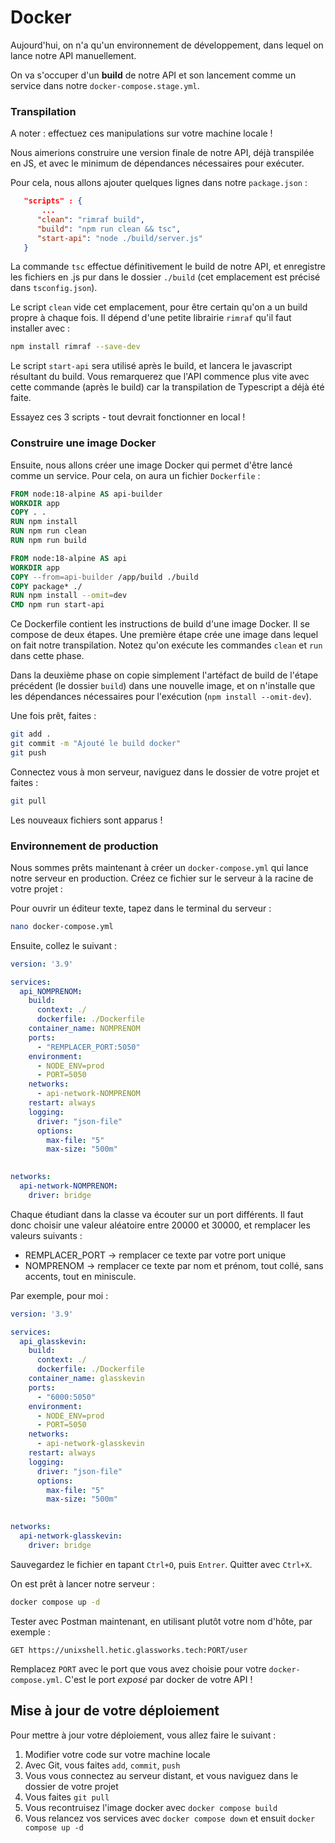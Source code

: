 # Docker

Aujourd'hui, on n'a qu'un environnement de développement, dans lequel on lance notre API manuellement.

On va s'occuper d'un **build** de notre API et son lancement comme un service dans notre `docker-compose.stage.yml`.

### Transpilation

A noter : effectuez ces manipulations sur votre machine locale !

Nous aimerions construire une version finale de notre API, déjà transpilée en JS, et avec le minimum de dépendances nécessaires pour exécuter.

Pour cela, nous allons ajouter quelques lignes dans notre `package.json` :

```json
   "scripts" : {
       ...
      "clean": "rimraf build",
      "build": "npm run clean && tsc",
      "start-api": "node ./build/server.js"
   }
```

La commande `tsc` effectue définitivement le build de notre API, et enregistre les fichiers en .js pur dans le dossier `./build` (cet emplacement est précisé dans `tsconfig.json`).

Le script `clean` vide cet emplacement, pour être certain qu'on a un build propre à chaque fois. Il dépend d'une petite librairie `rimraf` qu'il faut installer avec :

```bash
npm install rimraf --save-dev
```

Le script `start-api` sera utilisé après le build, et lancera le javascript résultant du build. Vous remarquerez que l'API commence plus vite avec cette commande (après le build) car la transpilation de Typescript a déjà été faite.

Essayez ces 3 scripts - tout devrait fonctionner en local !

### Construire une image Docker

Ensuite, nous allons créer une image Docker qui permet d'être lancé comme un service. Pour cela, on aura un fichier  `Dockerfile` :

```Dockerfile
FROM node:18-alpine AS api-builder
WORKDIR app
COPY . .
RUN npm install
RUN npm run clean
RUN npm run build

FROM node:18-alpine AS api
WORKDIR app
COPY --from=api-builder /app/build ./build
COPY package* ./
RUN npm install --omit=dev
CMD npm run start-api
```

Ce Dockerfile contient les instructions de build d'une image Docker. Il se compose de deux étapes. Une première étape crée une image dans lequel on fait notre transpilation. Notez qu'on exécute les commandes `clean`  et `run` dans cette phase.

Dans la deuxième phase on copie simplement l'artéfact de build de l'étape précédent (le dossier `build`) dans une nouvelle image, et on n'installe que les dépendances nécessaires pour l'exécution (`npm install --omit-dev`).

Une fois prêt, faites :

```sh
git add .
git commit -m "Ajouté le build docker"
git push
```

Connectez vous à mon serveur, naviguez dans le dossier de votre projet et faites :

```sh
git pull
```
Les nouveaux fichiers sont apparus !

### Environnement de production

Nous sommes prêts maintenant à créer un `docker-compose.yml` qui lance notre serveur en production. Créez ce fichier sur le serveur à la racine de votre projet : 

Pour ouvrir un éditeur texte, tapez dans le terminal du serveur :

```sh
nano docker-compose.yml
```

Ensuite, collez le suivant :

```yml
version: '3.9'

services:
  api_NOMPRENOM:
    build: 
      context: ./
      dockerfile: ./Dockerfile
    container_name: NOMPRENOM
    ports:
      - "REMPLACER_PORT:5050"
    environment:
      - NODE_ENV=prod
      - PORT=5050      
    networks:
      - api-network-NOMPRENOM
    restart: always
    logging:
      driver: "json-file"
      options:
        max-file: "5"
        max-size: "500m"
    

networks:
  api-network-NOMPRENOM:
    driver: bridge    
```

Chaque étudiant dans la classe va écouter sur un port différents. Il faut donc choisir une valeur aléatoire entre 20000 et 30000, et remplacer les valeurs suivants :

- REMPLACER_PORT &rarr; remplacer ce texte par votre port unique
- NOMPRENOM &rarr; remplacer ce texte par nom et prénom, tout collé, sans accents, tout en miniscule.

Par exemple, pour moi :

```yaml
version: '3.9'

services:
  api_glasskevin:
    build: 
      context: ./
      dockerfile: ./Dockerfile
    container_name: glasskevin
    ports:
      - "6000:5050"
    environment:
      - NODE_ENV=prod
      - PORT=5050      
    networks:
      - api-network-glasskevin
    restart: always
    logging:
      driver: "json-file"
      options:
        max-file: "5"
        max-size: "500m"
    

networks:
  api-network-glasskevin:
    driver: bridge
```

Sauvegardez le fichier en tapant `Ctrl+O`, puis `Entrer`. Quitter avec `Ctrl+X`.

On est prêt à lancer notre serveur :

```bash
docker compose up -d
```

Tester avec Postman maintenant, en utilisant plutôt votre nom d'hôte, par exemple :

```http
GET https://unixshell.hetic.glassworks.tech:PORT/user
```

Remplacez `PORT` avec le port que vous avez choisie pour votre `docker-compose.yml`. C'est le port *exposé* par docker de votre API !


## Mise à jour de votre déploiement

Pour mettre à jour votre déploiement, vous allez faire le suivant :

1. Modifier votre code sur votre machine locale
2. Avec Git, vous faites `add`, `commit`, `push`
3. Vous vous connectez au serveur distant, et vous naviguez dans le dossier de votre projet
4. Vous faites `git pull`
5. Vous recontruisez l'image docker avec `docker compose build`
6. Vous relancez vos services avec `docker compose down` et ensuit `docker compose up -d`